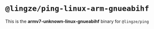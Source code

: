 # `@lingze/ping-linux-arm-gnueabihf`

This is the **armv7-unknown-linux-gnueabihf** binary for `@lingze/ping`
